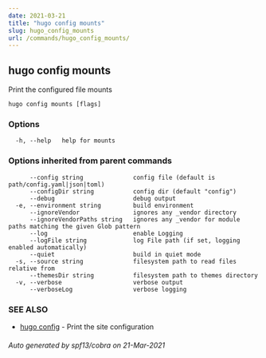 ```yaml
---
date: 2021-03-21
title: "hugo config mounts"
slug: hugo_config_mounts
url: /commands/hugo_config_mounts/
---
```

## hugo config mounts

Print the configured file mounts

```
hugo config mounts [flags]
```

### Options

```
  -h, --help   help for mounts
```

### Options inherited from parent commands

```
      --config string              config file (default is path/config.yaml|json|toml)
      --configDir string           config dir (default "config")
      --debug                      debug output
  -e, --environment string         build environment
      --ignoreVendor               ignores any _vendor directory
      --ignoreVendorPaths string   ignores any _vendor for module paths matching the given Glob pattern
      --log                        enable Logging
      --logFile string             log File path (if set, logging enabled automatically)
      --quiet                      build in quiet mode
  -s, --source string              filesystem path to read files relative from
      --themesDir string           filesystem path to themes directory
  -v, --verbose                    verbose output
      --verboseLog                 verbose logging
```

### SEE ALSO

* [hugo config](/commands/hugo_config/)	 - Print the site configuration

###### Auto generated by spf13/cobra on 21-Mar-2021
